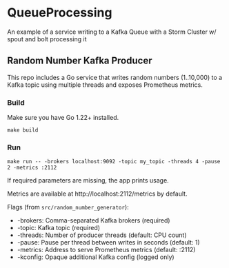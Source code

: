 # QueueProcessing
An example of a service writing to a Kafka Queue with a Storm Cluster w/ spout and bolt processing it

## Random Number Kafka Producer

This repo includes a Go service that writes random numbers (1..10,000) to a Kafka topic using multiple threads and exposes Prometheus metrics.

### Build

Make sure you have Go 1.22+ installed.

```
make build
```

### Run

```
make run -- -brokers localhost:9092 -topic my_topic -threads 4 -pause 2 -metrics :2112
```

If required parameters are missing, the app prints usage.

Metrics are available at http://localhost:2112/metrics by default.

Flags (from `src/random_number_generator`):
- -brokers: Comma-separated Kafka brokers (required)
- -topic: Kafka topic (required)
- -threads: Number of producer threads (default: CPU count)
- -pause: Pause per thread between writes in seconds (default: 1)
- -metrics: Address to serve Prometheus metrics (default: :2112)
- -kconfig: Opaque additional Kafka config (logged only)
